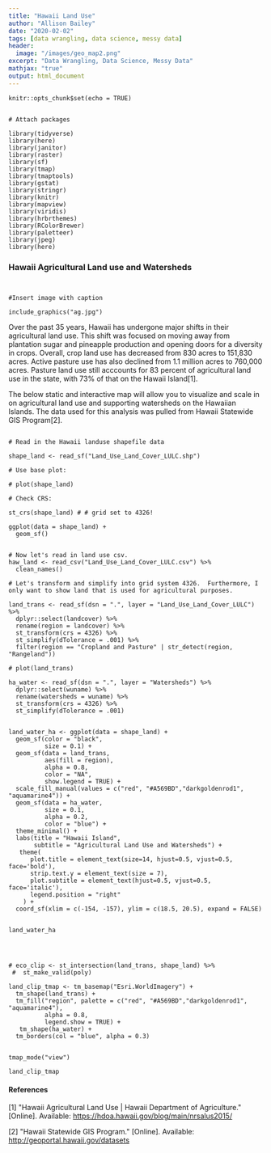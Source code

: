 ```yaml
---
title: "Hawaii Land Use"
author: "Allison Bailey"
date: "2020-02-02"
tags: [data wrangling, data science, messy data]
header:
  image: "/images/geo_map2.png"
excerpt: "Data Wrangling, Data Science, Messy Data"
mathjax: "true"
output: html_document
---
```


```{r setup, include=FALSE}
knitr::opts_chunk$set(echo = TRUE)
```

```{r include=FALSE}

# Attach packages

library(tidyverse)
library(here)
library(janitor)
library(raster)
library(sf)
library(tmap)
library(tmaptools)
library(gstat)
library(stringr)
library(knitr)
library(mapview)
library(viridis)
library(hrbrthemes)
library(RColorBrewer)
library(paletteer)
library(jpeg)
library(here)

```
### Hawaii Agricultural Land use and Watersheds

```{r, echo=FALSE, warning=FALSE, message=FALSE, out.width = "100%", fig.cap="***Figure 1.*** Photo of Hawaiian Cropland. Credit [The Economist] (https://www.economist.com/united-states/2016/04/07/paradise-sprayed)*"}


#Insert image with caption

include_graphics("ag.jpg")

```

Over the past 35 years, Hawaii has undergone major shifts in their agricultural land use. This shift was focused on moving away from plantation sugar and pineapple production and opening doors for a diversity in crops. Overall, crop land use has decreased from 830 acres to 151,830 acres. Active pasture use has also declined from 1.1 million acres to 760,000 acres. Pasture land use still acccounts for 83 percent of agricultural land use in the state, with 73% of that on the Hawaii Island[1].

The below static and interactive map will allow you to visualize and scale in on agricultural land use and supporting watersheds on the Hawaiian Islands. The data used for this analysis was pulled from Hawaii Statewide GIS Program[2]. 

```{r include=FALSE}

# Read in the Hawaii landuse shapefile data

shape_land <- read_sf("Land_Use_Land_Cover_LULC.shp")

# Use base plot:

# plot(shape_land)

# Check CRS:

st_crs(shape_land) # # grid set to 4326!

ggplot(data = shape_land) +
  geom_sf()

```

```{r echo=FALSE, message=FALSE, warning=FALSE}

# Now let's read in land use csv. 
haw_land <- read_csv("Land_Use_Land_Cover_LULC.csv") %>%
  clean_names()

# Let's transform and simplify into grid system 4326.  Furthermore, I only want to show land that is used for agricultural purposes. 

land_trans <- read_sf(dsn = ".", layer = "Land_Use_Land_Cover_LULC") %>%
  dplyr::select(landcover) %>%
  rename(region = landcover) %>%
  st_transform(crs = 4326) %>%
  st_simplify(dTolerance = .001) %>%
  filter(region == "Cropland and Pasture" | str_detect(region, "Rangeland"))

# plot(land_trans)

ha_water <- read_sf(dsn = ".", layer = "Watersheds") %>%
  dplyr::select(wuname) %>%
  rename(watersheds = wuname) %>%
  st_transform(crs = 4326) %>%
  st_simplify(dTolerance = .001)
  

land_water_ha <- ggplot(data = shape_land) + 
  geom_sf(color = "black",
          size = 0.1) +
  geom_sf(data = land_trans,
          aes(fill = region),
          alpha = 0.8, 
          color = "NA",
          show.legend = TRUE) +
  scale_fill_manual(values = c("red", "#A569BD","darkgoldenrod1", "aquamarine4")) +
  geom_sf(data = ha_water,
          size = 0.1,
          alpha = 0.2,
          color = "blue") +
  theme_minimal() +
  labs(title = "Hawaii Island",
       subtitle = "Agricultural Land Use and Watersheds") +
   theme(
      plot.title = element_text(size=14, hjust=0.5, vjust=0.5, face='bold'),
      strip.text.y = element_text(size = 7), 
      plot.subtitle = element_text(hjust=0.5, vjust=0.5, face='italic'),
      legend.position = "right"
    ) +
  coord_sf(xlim = c(-154, -157), ylim = c(18.5, 20.5), expand = FALSE) 


land_water_ha



```

```{r echo=FALSE, message=FALSE, warning=FALSE}

# eco_clip <- st_intersection(land_trans, shape_land) %>%
 #  st_make_valid(poly)

land_clip_tmap <- tm_basemap("Esri.WorldImagery") +
  tm_shape(land_trans) +
  tm_fill("region", palette = c("red", "#A569BD","darkgoldenrod1", "aquamarine4"),
          alpha = 0.8,
          legend.show = TRUE) +
   tm_shape(ha_water) +
  tm_borders(col = "blue", alpha = 0.3)
  

tmap_mode("view")

land_clip_tmap

```

#### **References**

[1] "Hawaii Agricultural Land Use | Hawaii Department of Agriculture." [Online]. Available: https://hdoa.hawaii.gov/blog/main/nrsalus2015/

[2] "Hawaii Statewide GIS Program." [Online]. Available: http://geoportal.hawaii.gov/datasets
